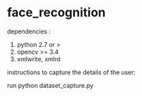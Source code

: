 # face_recognition

dependencies :
1) python 2.7 or >
2) opencv >= 3.4
3) xmlwrite, xmlrd

instructions to capture the details of the user:

run python dataset_capture.py
